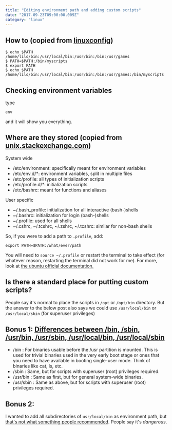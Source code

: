 ```yaml
---
title: "Editing environment path and adding custom scripts"
date: "2017-09-23T09:00:00.009Z"
category: "linux"
---
```

## How to (copied from [linuxconfig](https://linuxconfig.org/linux-path-environment-variable))
```
$ echo $PATH
/home/lilo/bin:/usr/local/bin:/usr/bin:/bin:/usr/games
$ PATH=$PATH:/bin/myscripts
$ export PATH
$ echo $PATH
/home/lilo/bin:/usr/local/bin:/usr/bin:/bin:/usr/games:/bin/myscripts
```

## Checking environment variables
type 
```
env
```
and it will show you everything.

## Where are they stored (copied from [unix.stackexchange.com](https://unix.stackexchange.com/questions/813/how-to-determine-where-an-environment-variable-came-from))
System wide
* /etc/environment: specifically meant for environment variables
* /etc/env.d/*: environment variables, split in multiple files
* /etc/profile: all types of initialization scripts
* /etc/profile.d/*: initialization scripts
* /etc/bashrc: meant for functions and aliases

User specific
* ~/.bash_profile: initialization for all interactive (bash-)shells
* ~/.bashrc: initialization for login (bash-)shells
* ~/.profile: used for all shells
* ~/.cshrc, ~/.tcshrc, ~/.zshrc, ~/.tcshrc: similar for non-bash shells

So, if you were to add a path to `.profile`, add:
```
export PATH=$PATH:/what/ever/path
```

You will need to `source ~/.profile` or restart the terminal to take effect (for whatever reason, restarting the terminal did not work for me). 
For more, look at [the ubuntu official documentation.](https://help.ubuntu.com/community/EnvironmentVariables#Persistent_environment_variables)

## Is there a standard place for putting custom scripts?
People say it's normal to place the scripts in `/opt` or `/opt/bin` directory. 
But the answer to the below post also says we could use `/usr/local/bin` or `/usr/local/sbin` (for superuser privileges)

## Bonus 1: [Differences between /bin, /sbin, /usr/bin, /usr/sbin, /usr/local/bin, /usr/local/sbin](https://askubuntu.com/questions/308045/differences-between-bin-sbin-usr-bin-usr-sbin-usr-local-bin-usr-local)
* /bin : For binaries usable before the /usr partition is mounted. This is used for trivial binaries used in the very early boot stage or ones that you need to have available in booting single-user mode. Think of binaries like cat, ls, etc.
* /sbin : Same, but for scripts with superuser (root) privileges required.
* /usr/bin : Same as first, but for general system-wide binaries.
* /usr/sbin : Same as above, but for scripts with superuser (root) privileges required.

## Bonus 2:
I wanted to add all subdirectories of `usr/local/bin` as environment path, but [that's not what something people recommended](https://unix.stackexchange.com/questions/17715/how-can-i-set-all-subdirectories-of-a-directory-into-path). People say it's _dangerous_.

